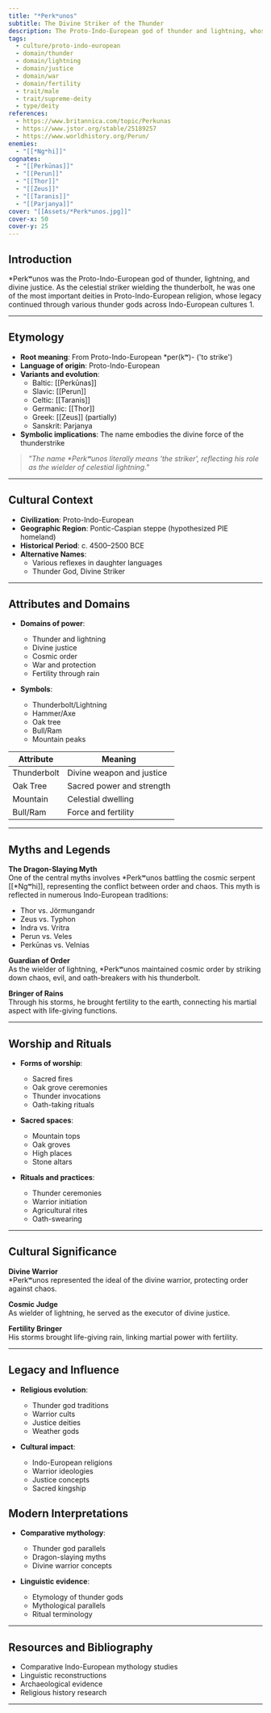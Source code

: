 ```yaml
---
title: "*Perkʷunos"
subtitle: The Divine Striker of the Thunder
description: The Proto-Indo-European god of thunder and lightning, whose legacy lives on in numerous Indo-European thunder deities
tags:
  - culture/proto-indo-european
  - domain/thunder
  - domain/lightning
  - domain/justice
  - domain/war
  - domain/fertility
  - trait/male
  - trait/supreme-deity
  - type/deity
references:
  - https://www.britannica.com/topic/Perkunas
  - https://www.jstor.org/stable/25189257
  - https://www.worldhistory.org/Perun/
enemies:
  - "[[*Ngʷhi]]"
cognates:
  - "[[Perkūnas]]"
  - "[[Perun]]"
  - "[[Thor]]"
  - "[[Zeus]]"
  - "[[Taranis]]"
  - "[[Parjanya]]"
cover: "[[Assets/*Perkʷunos.jpg]]"
cover-x: 50
cover-y: 25
---
```

##  Introduction
*Perkʷunos was the Proto-Indo-European god of thunder, lightning, and divine justice. As the celestial striker wielding the thunderbolt, he was one of the most important deities in Proto-Indo-European religion, whose legacy continued through various thunder gods across Indo-European cultures <mcreference link="https://www.britannica.com/topic/Perkunas" index="1">1</mcreference>.

---

## Etymology

- **Root meaning**: From Proto-Indo-European *per(kʷ)- ('to strike')
- **Language of origin**: Proto-Indo-European
- **Variants and evolution**: 
  - Baltic: [[Perkūnas]]
  - Slavic: [[Perun]]
  - Celtic: [[Taranis]]
  - Germanic: [[Thor]]
  - Greek: [[Zeus]] (partially)
  - Sanskrit: Parjanya
- **Symbolic implications**: The name embodies the divine force of the thunderstrike

> _"The name *Perkʷunos literally means 'the striker', reflecting his role as the wielder of celestial lightning."_

---

##  Cultural Context

- **Civilization**: Proto-Indo-European
- **Geographic Region**: Pontic-Caspian steppe (hypothesized PIE homeland)
- **Historical Period**: c. 4500–2500 BCE
- **Alternative Names**:
  - Various reflexes in daughter languages
  - Thunder God, Divine Striker

---

## Attributes and Domains

- **Domains of power**: 
  - Thunder and lightning
  - Divine justice
  - Cosmic order
  - War and protection
  - Fertility through rain

- **Symbols**: 
  - Thunderbolt/Lightning
  - Hammer/Axe
  - Oak tree
  - Bull/Ram
  - Mountain peaks

| Attribute | Meaning |
|-----------|----------|
| Thunderbolt | Divine weapon and justice |
| Oak Tree | Sacred power and strength |
| Mountain | Celestial dwelling |
| Bull/Ram | Force and fertility |

---

## Myths and Legends

**The Dragon-Slaying Myth**  
One of the central myths involves *Perkʷunos battling the cosmic serpent [[*Ngʷhi]], representing the conflict between order and chaos. This myth is reflected in numerous Indo-European traditions:
- Thor vs. Jörmungandr
- Zeus vs. Typhon
- Indra vs. Vritra
- Perun vs. Veles
- Perkūnas vs. Velnias

**Guardian of Order**  
As the wielder of lightning, *Perkʷunos maintained cosmic order by striking down chaos, evil, and oath-breakers with his thunderbolt.

**Bringer of Rains**  
Through his storms, he brought fertility to the earth, connecting his martial aspect with life-giving functions.

---

## Worship and Rituals

- **Forms of worship**: 
  - Sacred fires
  - Oak grove ceremonies
  - Thunder invocations
  - Oath-taking rituals

- **Sacred spaces**: 
  - Mountain tops
  - Oak groves
  - High places
  - Stone altars

- **Rituals and practices**:
  - Thunder ceremonies
  - Warrior initiation
  - Agricultural rites
  - Oath-swearing

---

## Cultural Significance

**Divine Warrior**  
*Perkʷunos represented the ideal of the divine warrior, protecting order against chaos.

**Cosmic Judge**  
As wielder of lightning, he served as the executor of divine justice.

**Fertility Bringer**  
His storms brought life-giving rain, linking martial power with fertility.

---

## Legacy and Influence

- **Religious evolution**:
  - Thunder god traditions
  - Warrior cults
  - Justice deities
  - Weather gods

- **Cultural impact**:
  - Indo-European religions
  - Warrior ideologies
  - Justice concepts
  - Sacred kingship

## Modern Interpretations

- **Comparative mythology**:
  - Thunder god parallels
  - Dragon-slaying myths
  - Divine warrior concepts

- **Linguistic evidence**:
  - Etymology of thunder gods
  - Mythological parallels
  - Ritual terminology

---

## Resources and Bibliography

- Comparative Indo-European mythology studies
- Linguistic reconstructions
- Archaeological evidence
- Religious history research

---